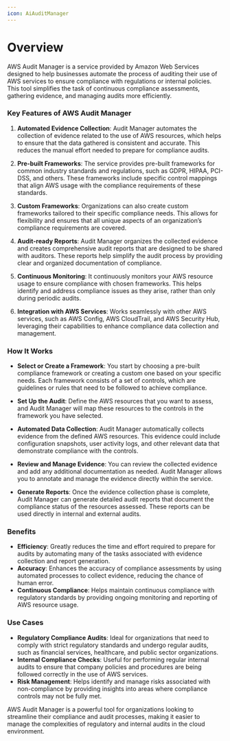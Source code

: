 ```yaml
---
icon: AiAuditManager
---
```

# Overview

AWS Audit Manager is a service provided by Amazon Web Services designed to help businesses automate the process of auditing their use of AWS services to ensure compliance with regulations or internal policies. This tool simplifies the task of continuous compliance assessments, gathering evidence, and managing audits more efficiently.

### Key Features of AWS Audit Manager

1. **Automated Evidence Collection**: Audit Manager automates the collection of evidence related to the use of AWS resources, which helps to ensure that the data gathered is consistent and accurate. This reduces the manual effort needed to prepare for compliance audits.
    
2. **Pre-built Frameworks**: The service provides pre-built frameworks for common industry standards and regulations, such as GDPR, HIPAA, PCI-DSS, and others. These frameworks include specific control mappings that align AWS usage with the compliance requirements of these standards.
    
3. **Custom Frameworks**: Organizations can also create custom frameworks tailored to their specific compliance needs. This allows for flexibility and ensures that all unique aspects of an organization’s compliance requirements are covered.
    
4. **Audit-ready Reports**: Audit Manager organizes the collected evidence and creates comprehensive audit reports that are designed to be shared with auditors. These reports help simplify the audit process by providing clear and organized documentation of compliance.
    
5. **Continuous Monitoring**: It continuously monitors your AWS resource usage to ensure compliance with chosen frameworks. This helps identify and address compliance issues as they arise, rather than only during periodic audits.
    
6. **Integration with AWS Services**: Works seamlessly with other AWS services, such as AWS Config, AWS CloudTrail, and AWS Security Hub, leveraging their capabilities to enhance compliance data collection and management.
    

### How It Works

- **Select or Create a Framework**: You start by choosing a pre-built compliance framework or creating a custom one based on your specific needs. Each framework consists of a set of controls, which are guidelines or rules that need to be followed to achieve compliance.
    
- **Set Up the Audit**: Define the AWS resources that you want to assess, and Audit Manager will map these resources to the controls in the framework you have selected.
    
- **Automated Data Collection**: Audit Manager automatically collects evidence from the defined AWS resources. This evidence could include configuration snapshots, user activity logs, and other relevant data that demonstrate compliance with the controls.
    
- **Review and Manage Evidence**: You can review the collected evidence and add any additional documentation as needed. Audit Manager allows you to annotate and manage the evidence directly within the service.
    
- **Generate Reports**: Once the evidence collection phase is complete, Audit Manager can generate detailed audit reports that document the compliance status of the resources assessed. These reports can be used directly in internal and external audits.
    

### Benefits

- **Efficiency**: Greatly reduces the time and effort required to prepare for audits by automating many of the tasks associated with evidence collection and report generation.
- **Accuracy**: Enhances the accuracy of compliance assessments by using automated processes to collect evidence, reducing the chance of human error.
- **Continuous Compliance**: Helps maintain continuous compliance with regulatory standards by providing ongoing monitoring and reporting of AWS resource usage.

### Use Cases

- **Regulatory Compliance Audits**: Ideal for organizations that need to comply with strict regulatory standards and undergo regular audits, such as financial services, healthcare, and public sector organizations.
- **Internal Compliance Checks**: Useful for performing regular internal audits to ensure that company policies and procedures are being followed correctly in the use of AWS services.
- **Risk Management**: Helps identify and manage risks associated with non-compliance by providing insights into areas where compliance controls may not be fully met.

AWS Audit Manager is a powerful tool for organizations looking to streamline their compliance and audit processes, making it easier to manage the complexities of regulatory and internal audits in the cloud environment.